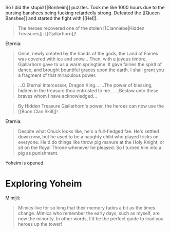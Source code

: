 So I did the stupid [[Bonheim]] puzzles. Took me like 1000 hours due to the pursing banshees being fucking retardedly strong. Defeated the [[Queen Banshee]] and started the fight with [[Hel]].

>The heroes recovered one of the stolen [[Clanniebe|Hidden Treasures]]: [[Gjallarhorn]]!

Eternia:
>Once, newly created by the hands of the gods, the Land of Fairies was covered with ice and snow...
>Then, with a joyous timbre, Gjallarhorn gave to us a warm springtime.
>It gave fairies the spirit of dance, and brought bountiful graces upon the earth.
>I shall grant you a fragment of that miraculous power.

>...O Eternal Intercessor, Dragon King...
>...The power of blessing, hidden in the treasure thou entrusted to me...
>...Bestow unto these braves whom I have acknowledged...

> By Hidden Treasure Gjallarhorn's power, the heroes can now use the [[Boon Clan Skill]]!

Eternia:
> Despite what Chuck looks like, he's a full-fledged fae.
> He's settled down now, but he used to be a naughty child who played tricks on everyone.
> He'd do things like throw pig manure at the Holy Knight, or sit on the Royal Throne whenever he pleased.
> So I turned him into a pig as punishment.

Yoheim is opened.

# Exploring Yoheim
Mimijii:
>Mimics live for so long that their memory fades a bit as the times change.
>Mimics who remember the early days, such as myself, are now the minority.
>In other words, I'd be the perfect guide to lead you heroes up the tower!


